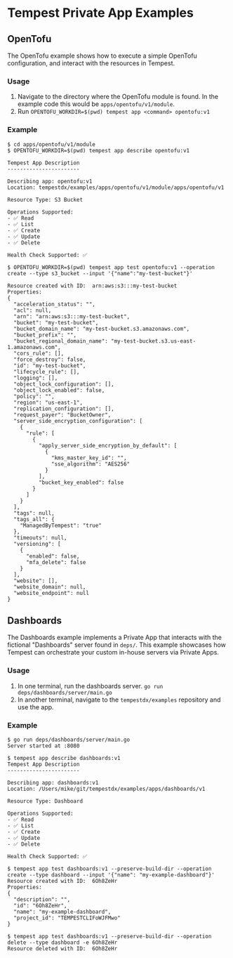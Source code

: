 # Tempest Private App Examples

## OpenTofu

The OpenTofu example shows how to execute a simple OpenTofu configuration, and interact with the resources in Tempest.

### Usage

1. Navigate to the directory where the OpenTofu module is found. In the example code this would be `apps/opentofu/v1/module`.
2. Run `OPENTOFU_WORKDIR=$(pwd) tempest app <command> opentofu:v1`

### Example

```shell
$ cd apps/opentofu/v1/module
$ OPENTOFU_WORKDIR=$(pwd) tempest app describe opentofu:v1

Tempest App Description
-----------------------

Describing app: opentofu:v1
Location: tempestdx/examples/apps/opentofu/v1/module/apps/opentofu/v1

Resource Type: S3 Bucket

Operations Supported:
- ✅ Read
- ✅ List
- ✅ Create
- ✅ Update
- ✅ Delete

Health Check Supported: ✅

$ OPENTOFU_WORKDIR=$(pwd) tempest app test opentofu:v1 --operation create --type s3_bucket --input '{"name":"my-test-bucket"}'

Resource created with ID:  arn:aws:s3:::my-test-bucket
Properties:
{
  "acceleration_status": "",
  "acl": null,
  "arn": "arn:aws:s3:::my-test-bucket",
  "bucket": "my-test-bucket",
  "bucket_domain_name": "my-test-bucket.s3.amazonaws.com",
  "bucket_prefix": "",
  "bucket_regional_domain_name": "my-test-bucket.s3.us-east-1.amazonaws.com",
  "cors_rule": [],
  "force_destroy": false,
  "id": "my-test-bucket",
  "lifecycle_rule": [],
  "logging": [],
  "object_lock_configuration": [],
  "object_lock_enabled": false,
  "policy": "",
  "region": "us-east-1",
  "replication_configuration": [],
  "request_payer": "BucketOwner",
  "server_side_encryption_configuration": [
    {
      "rule": [
        {
          "apply_server_side_encryption_by_default": [
            {
              "kms_master_key_id": "",
              "sse_algorithm": "AES256"
            }
          ],
          "bucket_key_enabled": false
        }
      ]
    }
  ],
  "tags": null,
  "tags_all": {
    "ManagedByTempest": "true"
  },
  "timeouts": null,
  "versioning": [
    {
      "enabled": false,
      "mfa_delete": false
    }
  ],
  "website": [],
  "website_domain": null,
  "website_endpoint": null
}
```

## Dashboards

The Dashboards example implements a Private App that interacts with the fictional "Dashboards" server found in `deps/`. This example showcases how Tempest can orchestrate your custom in-house servers via Private Apps.

### Usage

1. In one terminal, run the dashboards server. `go run deps/dashboards/server/main.go`
2. In another terminal, navigate to the `tempestdx/examples` repository and use the app.

### Example

```shell
$ go run deps/dashboards/server/main.go
Server started at :8080

$ tempest app describe dashboards:v1
Tempest App Description
-----------------------

Describing app: dashboards:v1
Location: /Users/mike/git/tempestdx/examples/apps/dashboards/v1

Resource Type: Dashboard

Operations Supported:
- ✅ Read
- ✅ List
- ✅ Create
- ✅ Update
- ✅ Delete

Health Check Supported: ✅

$ tempest app test dashboards:v1 --preserve-build-dir --operation create --type dashboard --input '{"name": "my-example-dashboard"}'
Resource created with ID:  6Oh8ZeHr
Properties:
{
  "description": "",
  "id": "6Oh8ZeHr",
  "name": "my-example-dashboard",
  "project_id": "TEMPESTCLIFoWJFMwo"
}

$ tempest app test dashboards:v1 --preserve-build-dir --operation delete --type dashboard -e 6Oh8ZeHr
Resource deleted with ID:  6Oh8ZeHr
```

